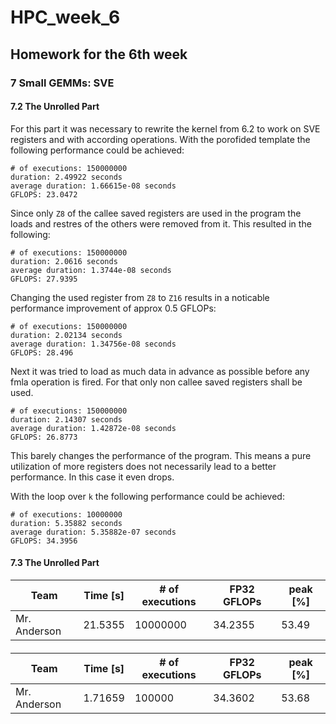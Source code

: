 # HPC_week_6
## Homework for the 6th week

### 7 Small GEMMs: SVE

#### 7.2 The Unrolled Part

For this part it was necessary to rewrite the kernel from 6.2 to work on SVE registers and with according operations. With the porofided template the following performance could be achieved:

    # of executions: 150000000
    duration: 2.49922 seconds
    average duration: 1.66615e-08 seconds
    GFLOPS: 23.0472

Since only `Z8` of the callee saved registers are used in the program the loads and restres of the others were removed from it. This resulted in the following:

    # of executions: 150000000
    duration: 2.0616 seconds
    average duration: 1.3744e-08 seconds
    GFLOPS: 27.9395

Changing the used register from `Z8` to `Z16` results in a noticable performance improvement of approx 0.5 GFLOPs:

    # of executions: 150000000
    duration: 2.02134 seconds
    average duration: 1.34756e-08 seconds
    GFLOPS: 28.496

Next it was tried to load as much data in advance as possible before any fmla operation is fired. For that only non callee saved registers shall be used.

    # of executions: 150000000
    duration: 2.14307 seconds
    average duration: 1.42872e-08 seconds
    GFLOPS: 26.8773

This barely changes the performance of the program. This means a pure utilization of more registers does not necessarily lead to a better performance. In this case it even drops.

With the loop over `k` the following performance could be achieved:

    # of executions: 10000000
    duration: 5.35882 seconds
    average duration: 5.35882e-07 seconds
    GFLOPS: 34.3956

#### 7.3 The Unrolled Part

Team  | Time [s] | # of executions | FP32 GFLOPs | peak [%]
------------- | ------------- | ------------- | ------------- | -------------
Mr. Anderson | 21.5355 | 10000000 | 34.2355 | 53.49

####

Team  | Time [s] | # of executions | FP32 GFLOPs | peak [%]
------------- | ------------- | ------------- | ------------- | -------------
Mr. Anderson | 1.71659 | 100000 | 34.3602 | 53.68